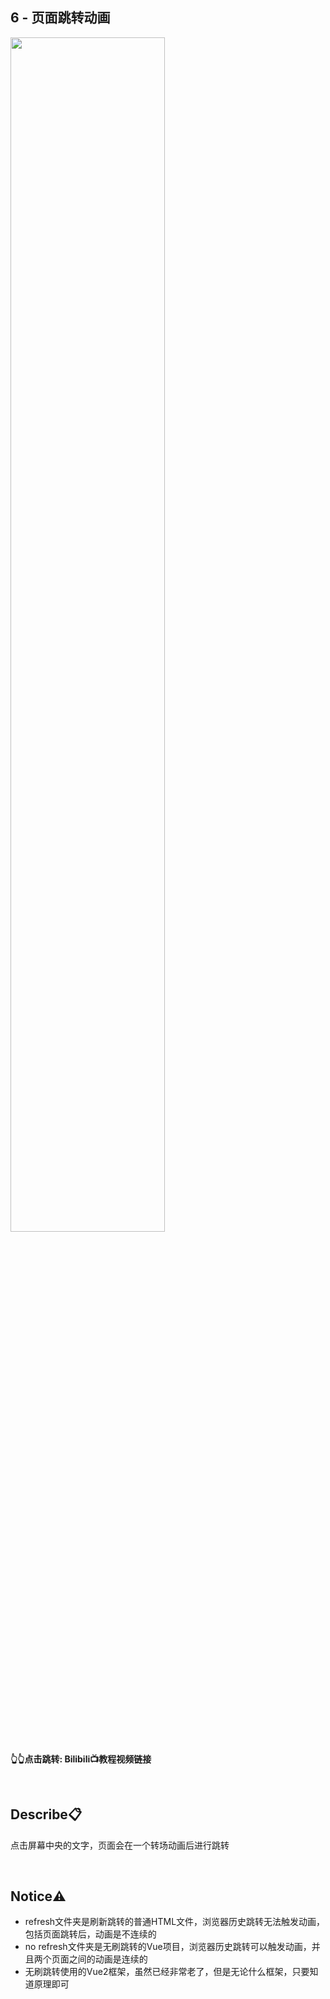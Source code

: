 ## **6 - 页面跳转动画**
<a href="https://www.bilibili.com/video/BV1Nk4y1Q7pk">
<img src="https://i0.hdslb.com/bfs/archive/111c52ddb4315a7702ab42dda1c82b8cde00fcfb.jpg" width="70%">
</a>

**👆👆点击跳转: Bilibili📺教程视频链接**

<br>

## **Describe📋️**
点击屏幕中央的文字，页面会在一个转场动画后进行跳转

<br>

## **Notice⚠️**
- refresh文件夹是刷新跳转的普通HTML文件，浏览器历史跳转无法触发动画，包括页面跳转后，动画是不连续的
- no refresh文件夹是无刷跳转的Vue项目，浏览器历史跳转可以触发动画，并且两个页面之间的动画是连续的
- 无刷跳转使用的Vue2框架，虽然已经非常老了，但是无论什么框架，只要知道原理即可

